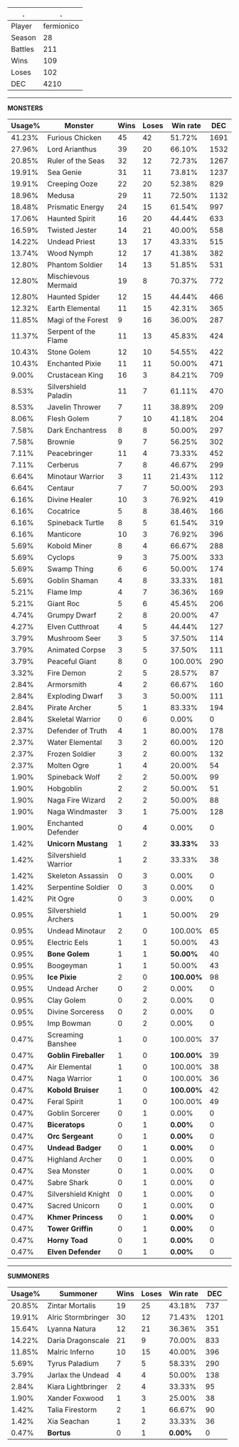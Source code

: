 .|.
|-|-
Player|fermionico
Season|28
Battles|211
Wins|109
Loses|102
DEC|4210

---
**MONSTERS**

Usage%|Monster|Wins|Loses|Win rate|DEC|
-|-|-|-|-|-|
41.23%|Furious Chicken|45|42|51.72%|1691|
27.96%|Lord Arianthus|39|20|66.10%|1532|
20.85%|Ruler of the Seas|32|12|72.73%|1267|
19.91%|Sea Genie|31|11|73.81%|1237|
19.91%|Creeping Ooze|22|20|52.38%|829|
18.96%|Medusa|29|11|72.50%|1132|
18.48%|Prismatic Energy|24|15|61.54%|997|
17.06%|Haunted Spirit|16|20|44.44%|633|
16.59%|Twisted Jester|14|21|40.00%|558|
14.22%|Undead Priest|13|17|43.33%|515|
13.74%|Wood Nymph|12|17|41.38%|382|
12.80%|Phantom Soldier|14|13|51.85%|531|
12.80%|Mischievous Mermaid|19|8|70.37%|772|
12.80%|Haunted Spider|12|15|44.44%|466|
12.32%|Earth Elemental|11|15|42.31%|365|
11.85%|Magi of the Forest|9|16|36.00%|287|
11.37%|Serpent of the Flame|11|13|45.83%|424|
10.43%|Stone Golem|12|10|54.55%|422|
10.43%|Enchanted Pixie|11|11|50.00%|471|
9.00%|Crustacean King|16|3|84.21%|709|
8.53%|Silvershield Paladin|11|7|61.11%|470|
8.53%|Javelin Thrower|7|11|38.89%|209|
8.06%|Flesh Golem|7|10|41.18%|204|
7.58%|Dark Enchantress|8|8|50.00%|297|
7.58%|Brownie|9|7|56.25%|302|
7.11%|Peacebringer|11|4|73.33%|452|
7.11%|Cerberus|7|8|46.67%|299|
6.64%|Minotaur Warrior|3|11|21.43%|112|
6.64%|Centaur|7|7|50.00%|293|
6.16%|Divine Healer|10|3|76.92%|419|
6.16%|Cocatrice|5|8|38.46%|166|
6.16%|Spineback Turtle|8|5|61.54%|319|
6.16%|Manticore|10|3|76.92%|396|
5.69%|Kobold Miner|8|4|66.67%|288|
5.69%|Cyclops|9|3|75.00%|333|
5.69%|Swamp Thing|6|6|50.00%|174|
5.69%|Goblin Shaman|4|8|33.33%|181|
5.21%|Flame Imp|4|7|36.36%|169|
5.21%|Giant Roc|5|6|45.45%|206|
4.74%|Grumpy Dwarf|2|8|20.00%|47|
4.27%|Elven Cutthroat|4|5|44.44%|127|
3.79%|Mushroom Seer|3|5|37.50%|114|
3.79%|Animated Corpse|3|5|37.50%|111|
3.79%|Peaceful Giant|8|0|100.00%|290|
3.32%|Fire Demon|2|5|28.57%|87|
2.84%|Armorsmith|4|2|66.67%|160|
2.84%|Exploding Dwarf|3|3|50.00%|111|
2.84%|Pirate Archer|5|1|83.33%|194|
2.84%|Skeletal Warrior|0|6|0.00%|0|
2.37%|Defender of Truth|4|1|80.00%|178|
2.37%|Water Elemental|3|2|60.00%|120|
2.37%|Frozen Soldier|3|2|60.00%|132|
2.37%|Molten Ogre|1|4|20.00%|54|
1.90%|Spineback Wolf|2|2|50.00%|99|
1.90%|Hobgoblin|2|2|50.00%|51|
1.90%|Naga Fire Wizard|2|2|50.00%|88|
1.90%|Naga Windmaster|3|1|75.00%|128|
1.90%|Enchanted Defender|0|4|0.00%|0|
1.42%|**Unicorn Mustang**|1|2|**33.33%**|33|
1.42%|Silvershield Warrior|1|2|33.33%|38|
1.42%|Skeleton Assassin|0|3|0.00%|0|
1.42%|Serpentine Soldier|0|3|0.00%|0|
1.42%|Pit Ogre|0|3|0.00%|0|
0.95%|Silvershield Archers|1|1|50.00%|29|
0.95%|Undead Minotaur|2|0|100.00%|65|
0.95%|Electric Eels|1|1|50.00%|43|
0.95%|**Bone Golem**|1|1|**50.00%**|40|
0.95%|Boogeyman|1|1|50.00%|43|
0.95%|**Ice Pixie**|2|0|**100.00%**|98|
0.95%|Undead Archer|0|2|0.00%|0|
0.95%|Clay Golem|0|2|0.00%|0|
0.95%|Divine Sorceress|0|2|0.00%|0|
0.95%|Imp Bowman|0|2|0.00%|0|
0.47%|Screaming Banshee|1|0|100.00%|37|
0.47%|**Goblin Fireballer**|1|0|**100.00%**|39|
0.47%|Air Elemental|1|0|100.00%|38|
0.47%|Naga Warrior|1|0|100.00%|36|
0.47%|**Kobold Bruiser**|1|0|**100.00%**|42|
0.47%|Feral Spirit|1|0|100.00%|49|
0.47%|Goblin Sorcerer|0|1|0.00%|0|
0.47%|**Biceratops**|0|1|**0.00%**|0|
0.47%|**Orc Sergeant**|0|1|**0.00%**|0|
0.47%|**Undead Badger**|0|1|**0.00%**|0|
0.47%|Highland Archer|0|1|0.00%|0|
0.47%|Sea Monster|0|1|0.00%|0|
0.47%|Sabre Shark|0|1|0.00%|0|
0.47%|Silvershield Knight|0|1|0.00%|0|
0.47%|Sacred Unicorn|0|1|0.00%|0|
0.47%|**Khmer Princess**|0|1|**0.00%**|0|
0.47%|**Tower Griffin**|0|1|**0.00%**|0|
0.47%|**Horny Toad**|0|1|**0.00%**|0|
0.47%|**Elven Defender**|0|1|**0.00%**|0|

---
**SUMMONERS**

Usage%|Summoner|Wins|Loses|Win rate|DEC|
-|-|-|-|-|-|
20.85%|Zintar Mortalis|19|25|43.18%|737|
19.91%|Alric Stormbringer|30|12|71.43%|1201|
15.64%|Lyanna Natura|12|21|36.36%|351|
14.22%|Daria Dragonscale|21|9|70.00%|833|
11.85%|Malric Inferno|10|15|40.00%|396|
5.69%|Tyrus Paladium|7|5|58.33%|290|
3.79%|Jarlax the Undead|4|4|50.00%|138|
2.84%|Kiara Lightbringer|2|4|33.33%|95|
1.90%|Xander Foxwood|1|3|25.00%|38|
1.42%|Talia Firestorm|2|1|66.67%|90|
1.42%|Xia Seachan|1|2|33.33%|36|
0.47%|**Bortus**|0|1|**0.00%**|0|
